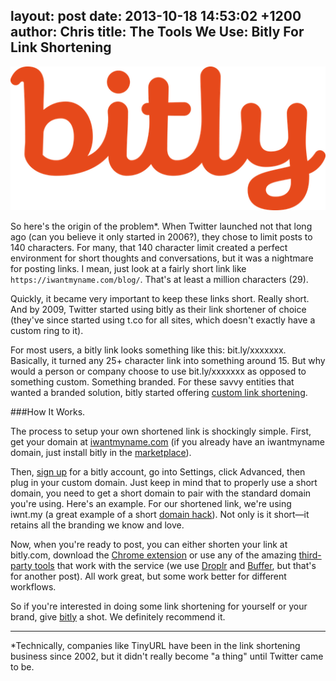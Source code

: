 layout: post
date: 2013-10-18 14:53:02 +1200
author: Chris
title: The Tools We Use: Bitly For Link Shortening
----

![bitly_logo.png](/media/2013-10-18-bitly_logo.png)

<!-- excerpt -->

So here's the origin of the problem*. When Twitter launched not that long ago (can you believe it only started in 2006?), they chose to limit posts to 140 characters. For many, that 140 character limit created a perfect environment for short thoughts and conversations, but it was a nightmare for posting links. I mean, just look at a fairly short link like `https://iwantmyname.com/blog/`. That's at least a million characters (29).

Quickly, it became very important to keep these links short. Really short. And by 2009, Twitter started using bitly as their link shortener of choice (they've since started using t.co for all sites, which doesn't exactly have a custom ring to it).

For most users, a bitly link looks something like this: bit.ly/xxxxxxx. Basically, it turned any 25+ character link into something around 15. But why would a person or company choose to use bit.ly/xxxxxxx as opposed to something custom. Something branded. For these savvy entities that wanted a branded solution, bitly started offering [custom link shortening](http://support.bitly.com/knowledgebase/articles/76740-what-s-a-custom-short-domain-and-why-do-i-want-on). 

<!-- /excerpt -->

###How It Works. 

The process to setup your own shortened link is shockingly simple. First, get your domain at [iwantmyname.com](https://iwantmyname.com/services/url-shortener/bit.ly-pro-custom-domain-short-url-forwarding-service) (if you already have an iwantmyname domain, just install bitly in the [marketplace](https://iwantmyname.com/services)). 

Then, [sign up](https://bitly.com/a/sign_up) for a bitly account, go into Settings, click Advanced, then plug in your custom domain. Just keep in mind that to properly use a short domain, you need to get a short domain to pair with the standard domain you're using. Here's an example. For our shortened link, we're using iwnt.my (a great example of a short [domain hack](https://iwantmyname.com/blog/2013/10/what-is-a-domain-hack-and-how-can-i-make-one.html)). Not only is it short—it retains all the branding we know and love. 

Now, when you're ready to post, you can either shorten your link at bitly.com, download the [Chrome extension](https://bitly.com/a/tools) or use any of the amazing [third-party tools](http://support.bitly.com/knowledgebase/articles/228830-how-do-i-connect-my-bitly-account-to-other-social-) that work with the service (we use [Droplr](http://droplr.com) and [Buffer](https://bufferapp.com/), but that's for another post). All work great, but some work better for different workflows.

So if you're interested in doing some link shortening for yourself or your brand, give [bitly](https://bitly.com/) a shot. We definitely recommend it. 

***
*Technically, companies like TinyURL have been in the link shortening business since 2002, but it didn't really become "a thing" until Twitter came to be.
